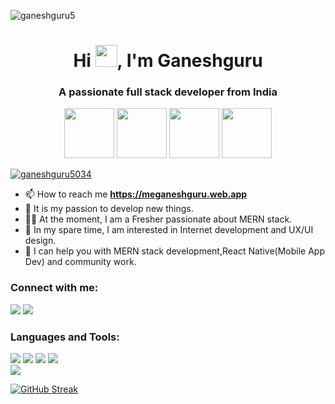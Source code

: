 

<p align="left"> <img src="https://komarev.com/ghpvc/?username=ganeshguru5&label=Profile%20views&color=0e75b6&style=flat" alt="ganeshguru5" /> </p>
<h1 align="center">Hi <img src="https://media.giphy.com/media/hvRJCLFzcasrR4ia7z/giphy.gif" width="35">, I'm Ganeshguru</h1>
<h3 align="center">A passionate full stack developer from India</h3>

<p align="center"> 
 <img src="https://github.com/Ganeshguru5/Ganeshguru5/assets/61460873/b2506d5e-b2c6-41aa-a39b-1565a9372f69" height="80px" width="80px">
 
  <img src="https://github.com/Ganeshguru5/Ganeshguru5/assets/61460873/a435261d-5c6d-4e10-8ff2-312be4d80079" height="80px" width="80px">
<img src="https://github.com/Ganeshguru5/Ganeshguru5/assets/61460873/e1d60db5-bb01-47a4-b455-540d9f45960c" height="80px" width="80px">
 <img src="https://github.com/Ganeshguru5/Ganeshguru5/assets/61460873/6cbe01cd-3372-42f0-babf-8cbad09f62c4" height="80px" width="80px">


  </p>


<p align="left"> <a href="https://twitter.com/ganeshguru5034" target="blank"><img src="https://img.shields.io/twitter/follow/ganeshguru5034?logo=twitter&style=for-the-badge" alt="ganeshguru5034" /></a> </p>

- 📫 How to reach me **https://meganeshguru.web.app**
- 🤩 It is my passion to develop new things.
- 🧑‍🎓 At the moment, I am a Fresher passionate about MERN stack.
- 🔖 In my spare time, I am interested in Internet development and UX/UI design. 
- 💬 I can help you with MERN stack development,React Native(Mobile App Dev) and community work.


<h3 align="left">Connect with me:</h3>
<p align="left">
 <a href="https://twitter.com/GANESHGURU5034" target="_blank"><img src="https://img.shields.io/badge/twitter-GANESHGURU5034-0077b5?style=social&logo=twitter" /></a>
 <a href="https://www.linkedin.com/in/ganeshguru-a-ab5399176/" target="_blank"><img src="https://img.shields.io/badge/linkedin-GANEHSHGURU A-0077b5?style=social&logo=linkedin" /></a>

</p>

<h3 align="left">Languages and Tools: </h3>
<div>
<img src="https://img.shields.io/badge/MongoDB-%234ea94b.svg?style=for-the-badge&logo=mongodb&logoColor=white"/>
<img src="https://img.shields.io/badge/express.js-%23404d59.svg?style=for-the-badge&logo=express&logoColor=%2361DAFB"/>
<img src="https://img.shields.io/badge/react-%2320232a.svg?style=for-the-badge&logo=react&logoColor=%2361DAFB"/>
<img src="https://img.shields.io/badge/node.js-6DA55F?style=for-the-badge&logo=node.js&logoColor=white"/>
</div>

<img src='https://github-readme-stats.vercel.app/api?username=ganeshguru5&show_icons=true&theme=apprentice'>

[![GitHub Streak](https://streak-stats.demolab.com/?user=Ganeshguru5)](https://git.io/streak-stats)

